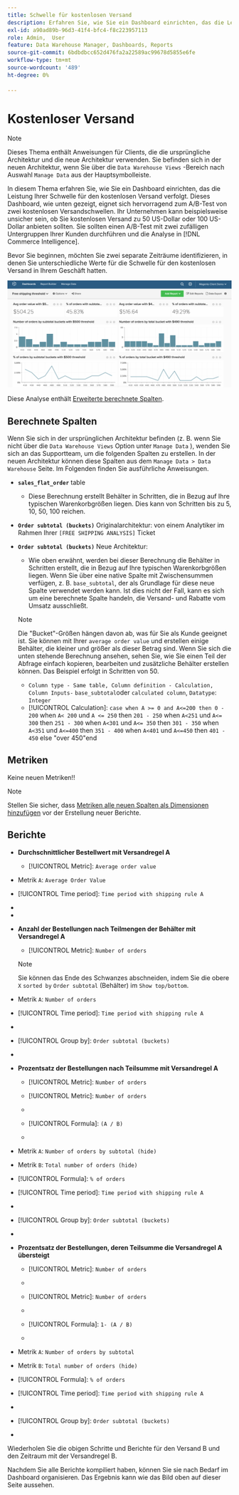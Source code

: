 ```yaml
---
title: Schwelle für kostenlosen Versand
description: Erfahren Sie, wie Sie ein Dashboard einrichten, das die Leistung Ihrer Schwelle für den kostenlosen Versand verfolgt.
exl-id: a90ad89b-96d3-41f4-bfc4-f8c223957113
role: Admin,  User
feature: Data Warehouse Manager, Dashboards, Reports
source-git-commit: 6bdbdbcc652d476fa2a22589ac99678d5855e6fe
workflow-type: tm+mt
source-wordcount: '489'
ht-degree: 0%

---
```


# Kostenloser Versand

>[!NOTE]
>
>Dieses Thema enthält Anweisungen für Clients, die die ursprüngliche Architektur und die neue Architektur verwenden. Sie befinden sich in der neuen Architektur, wenn Sie über die `Data Warehouse Views` -Bereich nach Auswahl `Manage Data` aus der Hauptsymbolleiste.

In diesem Thema erfahren Sie, wie Sie ein Dashboard einrichten, das die Leistung Ihrer Schwelle für den kostenlosen Versand verfolgt. Dieses Dashboard, wie unten gezeigt, eignet sich hervorragend zum A/B-Test von zwei kostenlosen Versandschwellen. Ihr Unternehmen kann beispielsweise unsicher sein, ob Sie kostenlosen Versand zu 50 US-Dollar oder 100 US-Dollar anbieten sollten. Sie sollten einen A/B-Test mit zwei zufälligen Untergruppen Ihrer Kunden durchführen und die Analyse in [!DNL Commerce Intelligence].

Bevor Sie beginnen, möchten Sie zwei separate Zeiträume identifizieren, in denen Sie unterschiedliche Werte für die Schwelle für den kostenlosen Versand in Ihrem Geschäft hatten.

![](../../assets/free_shipping_threshold.png)

Diese Analyse enthält [Erweiterte berechnete Spalten](../data-warehouse-mgr/adv-calc-columns.md).

## Berechnete Spalten

Wenn Sie sich in der ursprünglichen Architektur befinden (z. B. wenn Sie nicht über die `Data Warehouse Views` Option unter `Manage Data` ), wenden Sie sich an das Supportteam, um die folgenden Spalten zu erstellen. In der neuen Architektur können diese Spalten aus dem `Manage Data > Data Warehouse` Seite. Im Folgenden finden Sie ausführliche Anweisungen.

* **`sales_flat_order`** table
   * Diese Berechnung erstellt Behälter in Schritten, die in Bezug auf Ihre typischen Warenkorbgrößen liegen. Dies kann von Schritten bis zu 5, 10, 50, 100 reichen.

* **`Order subtotal (buckets)`** Originalarchitektur: von einem Analytiker im Rahmen Ihrer `[FREE SHIPPING ANALYSIS]` Ticket
* **`Order subtotal (buckets)`** Neue Architektur:
   * Wie oben erwähnt, werden bei dieser Berechnung die Behälter in Schritten erstellt, die in Bezug auf Ihre typischen Warenkorbgrößen liegen. Wenn Sie über eine native Spalte mit Zwischensummen verfügen, z. B. `base_subtotal`, der als Grundlage für diese neue Spalte verwendet werden kann. Ist dies nicht der Fall, kann es sich um eine berechnete Spalte handeln, die Versand- und Rabatte vom Umsatz ausschließt.

  >[!NOTE]
  >
  >Die &quot;Bucket&quot;-Größen hängen davon ab, was für Sie als Kunde geeignet ist. Sie können mit Ihrer `average order value` und erstellen einige Behälter, die kleiner und größer als dieser Betrag sind. Wenn Sie sich die unten stehende Berechnung ansehen, sehen Sie, wie Sie einen Teil der Abfrage einfach kopieren, bearbeiten und zusätzliche Behälter erstellen können. Das Beispiel erfolgt in Schritten von 50.

   * `Column type - Same table, Column definition - Calculation, Column Inputs-` `base_subtotal`oder `calculated column`, `Datatype`: `Integer`
   * [!UICONTROL Calculation]: `case when A >= 0 and A<=200 then 0 - 200`
when `A< 200` und `A <= 250` then `201 - 250`
when `A<251` und `A<= 300` then `251 - 300`
when `A<301` und `A<= 350` then `301 - 350`
when `A<351` und `A<=400` then `351 - 400`
when `A<401` und `A<=450` then `401 - 450`
else &quot;over 450&quot;end


## Metriken

Keine neuen Metriken!!

>[!NOTE]
>
>Stellen Sie sicher, dass [Metriken alle neuen Spalten als Dimensionen hinzufügen](../data-warehouse-mgr/manage-data-dimensions-metrics.md) vor der Erstellung neuer Berichte.

## Berichte

* **Durchschnittlicher Bestellwert mit Versandregel A**
   * [!UICONTROL Metric]: `Average order value`

* Metrik `A`: `Average Order Value`
* [!UICONTROL Time period]: `Time period with shipping rule A`
* 
  [!UICONTROL Interval]: `None`
* 
  [!UICONTROL Chart Type]: `Scalar`

* **Anzahl der Bestellungen nach Teilmengen der Behälter mit Versandregel A**
   * [!UICONTROL Metric]: `Number of orders`

  >[!NOTE]
  >
  >Sie können das Ende des Schwanzes abschneiden, indem Sie die obere `X` `sorted by` `Order subtotal` (Behälter) im `Show top/bottom`.

* Metrik `A`: `Number of orders`
* [!UICONTROL Time period]: `Time period with shipping rule A`
* 
  [!UICONTROL Interval]: `None`
* [!UICONTROL Group by]: `Order subtotal (buckets)`
* 
  [!UICONTROL Chart Type]: `Column`

* **Prozentsatz der Bestellungen nach Teilsumme mit Versandregel A**
   * [!UICONTROL Metric]: `Number of orders`

   * [!UICONTROL Metric]: `Number of orders`
   * 
     [!UICONTROL Gruppe von]: `Independent`
   * [!UICONTROL Formula]: `(A / B)`
   * 
     [!UICONTROL Format]: `%`

* Metrik `A`: `Number of orders by subtotal (hide)`
* Metrik `B`: `Total number of orders (hide)`
* [!UICONTROL Formula]: `% of orders`
* [!UICONTROL Time period]: `Time period with shipping rule A`
* 
  [!UICONTROL Interval]: `None`
* [!UICONTROL Group by]: `Order subtotal (buckets)`
* 
  [!UICONTROL Chart Type]: `Line`

* **Prozentsatz der Bestellungen, deren Teilsumme die Versandregel A übersteigt**
   * [!UICONTROL Metric]: `Number of orders`
   * 
     [!UICONTROL Perspective]: `Cumulative`

   * [!UICONTROL Metric]: `Number of orders`
   * 
     [!UICONTROL Gruppe von]: `Independent`

   * [!UICONTROL Formula]: `1- (A / B)`
   * 
     [!UICONTROL Format]: `%`

* Metrik `A`: `Number of orders by subtotal`
* Metrik `B`: `Total number of orders (hide)`
* [!UICONTROL Formula]: `% of orders`
* [!UICONTROL Time period]: `Time period with shipping rule A`
* 
  [!UICONTROL Interval]: `None`
* [!UICONTROL Group by]: `Order subtotal (buckets)`
* 
  [!UICONTROL Chart Type]: `Line`


Wiederholen Sie die obigen Schritte und Berichte für den Versand B und den Zeitraum mit der Versandregel B.

Nachdem Sie alle Berichte kompiliert haben, können Sie sie nach Bedarf im Dashboard organisieren. Das Ergebnis kann wie das Bild oben auf dieser Seite aussehen.
